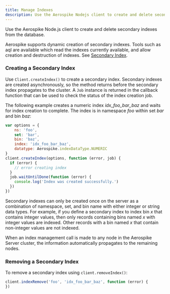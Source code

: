 ```yaml
---
title: Manage Indexes
description: Use the Aerospike Nodejs client to create and delete secondary indexes from the database.
---
```


Use the Aerospike Node.js client to create and delete secondary indexes from the database.

Aerospike supports dynamic creation of secondary indexes. Tools such as aql are available which read the indexes currently available, and allow creation and destruction of indexes. See [Secondary Index](/docs/architecture/secondary-index.html).


### Creating a Secondary Index

Use `Client.createIndex()` to create a secondary index. Secondary indexes are
created asynchronously, so the method returns before the secondary index
propagates to the cluster. A `Job` instance is returned in the callback
function that can be used to check the status of the index creation job.

The following example creates a numeric index *idx_foo_bar_baz* and waits for
index creation to complete. The index is in namespace _foo_ within set _bar_
and bin _baz_:

```js
var options = {
    ns: 'foo',
    set: 'bar',
    bin: 'baz',
    index: 'idx_foo_bar_baz',
    datatype: Aerospike.indexDataType.NUMERIC
}
client.createIndex(options, function (error, job) {
  if (error) {
    // error creating index
  }
  job.waitUntilDone(function (error) {
    console.log('Index was created successfully.')
  })
})
```

Secondary indexes can only be created once on the server as a combination of namespace, set, and bin name with either integer or string data types. For example, if you define a secondary index to index bin _x_ that contains integer values, then only records containing bins named _x_ with integer values are indexed. Other records with a bin named _x_ that contain non-integer values are not indexed.


When an index management call is made to any node in the Aerospike Server cluster, the information automatically propagates to the remaining nodes.

### Removing a Secondary Index

To remove a secondary index using `client.removeIndex()`:

```js
client.indexRemove('foo', 'idx_foo_bar_baz', function (error) {
})
```
